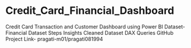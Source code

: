 # Credit_Card_Financial_Dashboard
Credit Card Transaction and Customer Dashboard using Power BI
Dataset- Financial Dataset
Steps
Insights
Cleaned Dataset 
DAX Queries 
GitHub Project Link- 
pragati-m01/pragati081994
